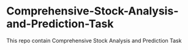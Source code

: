 # Comprehensive-Stock-Analysis-and-Prediction-Task
This repo contain Comprehensive Stock Analysis and Prediction Task
